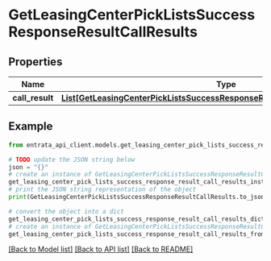# GetLeasingCenterPickListsSuccessResponseResultCallResults


## Properties

Name | Type | Description | Notes
------------ | ------------- | ------------- | -------------
**call_result** | [**List[GetLeasingCenterPickListsSuccessResponseResultCallResultsCallResultInner]**](GetLeasingCenterPickListsSuccessResponseResultCallResultsCallResultInner.md) |  | 

## Example

```python
from entrata_api_client.models.get_leasing_center_pick_lists_success_response_result_call_results import GetLeasingCenterPickListsSuccessResponseResultCallResults

# TODO update the JSON string below
json = "{}"
# create an instance of GetLeasingCenterPickListsSuccessResponseResultCallResults from a JSON string
get_leasing_center_pick_lists_success_response_result_call_results_instance = GetLeasingCenterPickListsSuccessResponseResultCallResults.from_json(json)
# print the JSON string representation of the object
print(GetLeasingCenterPickListsSuccessResponseResultCallResults.to_json())

# convert the object into a dict
get_leasing_center_pick_lists_success_response_result_call_results_dict = get_leasing_center_pick_lists_success_response_result_call_results_instance.to_dict()
# create an instance of GetLeasingCenterPickListsSuccessResponseResultCallResults from a dict
get_leasing_center_pick_lists_success_response_result_call_results_from_dict = GetLeasingCenterPickListsSuccessResponseResultCallResults.from_dict(get_leasing_center_pick_lists_success_response_result_call_results_dict)
```
[[Back to Model list]](../README.md#documentation-for-models) [[Back to API list]](../README.md#documentation-for-api-endpoints) [[Back to README]](../README.md)


